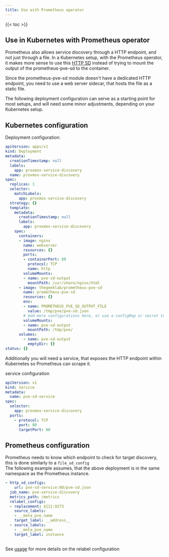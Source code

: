 ```yaml
---
title: Use with Prometheus operator
---
```


{{< toc >}}

## Use in Kubernetes with Prometheus operator

Prometheus also allows service discovery through a HTTP endpoint, and not just through a file.
In a Kubernetes setup, with the Prometheus operator, it makes more sense to use this [HTTP SD](https://prometheus.io/docs/prometheus/latest/configuration/configuration/#http_sd_config)
instead of trying to mount the output of the prometheus-pve-sd to the container.

Since the prometheus-pve-sd module doesn't have a dedicated HTTP endpoint, you need to use a web server sidecar, that
hosts the file as a static file.

The following deployment configuration can serve as a starting point for most setups, and will need some minor adjustments,
depending on your Kubernetes setup.

## Kubernetes configuration

Deployment configuration:

```YAML
apiVersion: apps/v1
kind: Deployment
metadata:
  creationTimestamp: null
  labels:
    app: proxmox-service-discovery
  name: proxmox-service-discovery
spec:
  replicas: 1
  selector:
    matchLabels:
      app: proxmox-service-discovery
  strategy: {}
  template:
    metadata:
      creationTimestamp: null
      labels:
        app: proxmox-service-discovery
    spec:
      containers:
      - image: nginx
        name: webserver
        resources: {}
        ports:
        - containerPort: 80
          protocol: TCP
          name: http
        volumeMounts:
        - name: pve-sd-output
          mountPath: /usr/share/nginx/html
      - image: thegeeklab/prometheus-pve-sd
        name: prometheus-pve-sd
        resources: {}
        env:
        - name: PROMETHEUS_PVE_SD_OUTPUT_FILE
          value: /tmp/pve/pve-sd.json
        # Add more configurations here, or use a configMap or secret to inject the remaining configs
        volumeMounts:
        - name: pve-sd-output
          mountPath: /tmp/pve/
      volumes:
        - name: pve-sd-output
          emptyDir: {}
status: {}
```

Additionally you will need a service, that exposes the HTTP endpoint within Kubernetes so Prometheus can scrape it.

service configuration

```YAML
apiVersion: v1
kind: Service
metadata:
  name: pve-sd-service
spec:
  selector:
    app: proxmox-service-discovery
  ports:
    - protocol: TCP
      port: 80
      targetPort: 80
```

## Prometheus configuration

Prometheus needs to know which endpoint to check for target discovery, this is done similarly to a `file_sd_config`  
The following example assumes, that the above deployment is in the same namespace as the Prometheus instance.

```YAML
- http_sd_configs:
    url: pve-sd-service:80/pve-sd.json
  job_name: pve-service-discovery
  metrics_path: /metrics
  relabel_configs:
  - replacement: ${1}:9273
    source_labels:
    - __meta_pve_name
    target_label: __address__
  - source_labels:
    - __meta_pve_name
    target_label: instance
    
```

See [usage](/usage/) for more details on the relabel configuration
